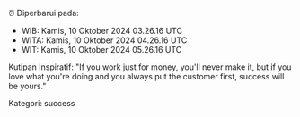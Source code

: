 ⏰ Diperbarui pada:
- WIB: Kamis, 10 Oktober 2024 03.26.16 UTC
- WITA: Kamis, 10 Oktober 2024 04.26.16 UTC
- WIT: Kamis, 10 Oktober 2024 05.26.16 UTC

Kutipan Inspiratif:
"If you work just for money, you'll never make it, but if you love what you're doing and you always put the customer first, success will be yours."


Kategori: success

